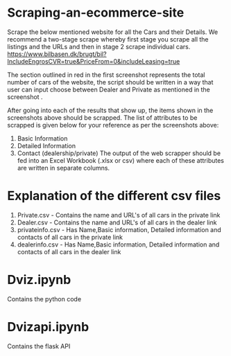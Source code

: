 # Scraping-an-ecommerce-site

Scrape the below mentioned website for all the Cars and their Details.
We recommend a two-stage scrape whereby first stage you scrape all the listings and the URLs and then in stage 2 scrape individual cars. https://www.bilbasen.dk/brugt/bil?IncludeEngrosCVR=true&PriceFrom=0&includeLeasing=true

The section outlined in red in the first screenshot represents the total number of cars of the website, the script should be written in a way that user can input choose between Dealer and Private as mentioned in the screenshot .

After going into each of the results that show up, the items shown in the screenshots above should be scrapped. The list of attributes to be scrapped is given below for your reference as per the screenshots above:

1. Basic Information
2. Detailed Information
3. Contact (dealership/private)
The output of the web scrapper should be fed into an Excel Workbook (.xlsx or csv) where each of these attributes are written in separate columns.


# Explanation of the different csv files

1. Private.csv - Contains the name and URL's of all cars in the private link
2. Dealer.csv - Contains the name and URL's of all cars in the dealer link
3. privateinfo.csv - Has Name,Basic information, Detailed information and contacts of all cars in the private link
4. dealerinfo.csv - Has Name,Basic information, Detailed information and contacts of all cars in the dealer link

# Dviz.ipynb
Contains the python code

# Dvizapi.ipynb
Contains the flask API
